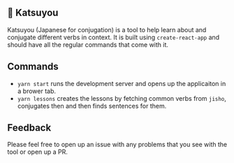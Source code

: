 💮 Katsuyou
---

Katsuyou (Japanese for conjugation) is a tool to help learn about and conjugate
different verbs in context. It is built using `create-react-app` and should
have all the regular commands that come with it.

## Commands
- `yarn start` runs the development server and opens up the applicaiton in
  a brower tab.
- `yarn lessons` creates the lessons by fetching common verbs from `jisho`,
  conjugates then and then finds sentences for them.

## Feedback
Please feel free to open up an issue with any problems that you see with the
tool or open up a PR.
